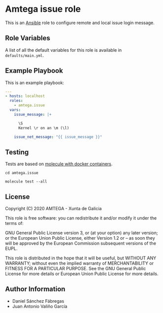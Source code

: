 # Amtega issue role

This is an [Ansible](http://www.ansible.com) role to configure remote and local issue login message.

## Role Variables

A list of all the default variables for this role is available in `defaults/main.yml`.

## Example Playbook

This is an example playbook:

~~~ yaml
---
- hosts: localhost
  roles:  
    - amtega.issue
  vars:
    issue_message: |+

      \S
      Kernel \r on an \m (\l)

    issue_net_message: "{{ issue_message }}"
~~~

## Testing

Tests are based on [molecule with docker containers](https://molecule.readthedocs.io/en/latest/installation.html).

```shell
cd amtega.issue

molecule test --all
```

## License

Copyright (C) 2020 AMTEGA - Xunta de Galicia

This role is free software: you can redistribute it and/or modify it under the terms of:

GNU General Public License version 3, or (at your option) any later version; or the European Union Public License, either Version 1.2 or – as soon they will be approved by the European Commission ­subsequent versions of the EUPL.

This role is distributed in the hope that it will be useful, but WITHOUT ANY WARRANTY; without even the implied warranty of MERCHANTABILITY or FITNESS FOR A PARTICULAR PURPOSE.  See the GNU General Public License for more details or European Union Public License for more details.

## Author Information

- Daniel Sánchez Fábregas
- Juan Antonio Valiño García
